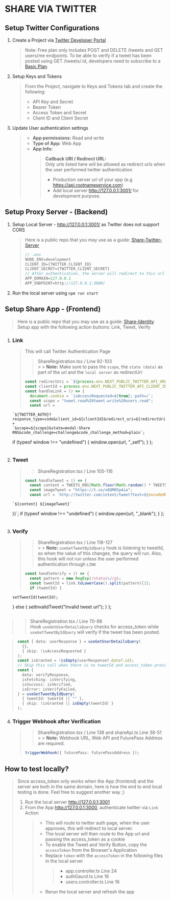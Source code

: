 # SHARE VIA TWITTER

## Setup Twitter Configurations

1. Create a Project via [Twitter Developer Portal](https://developer.x.com/en/portal/dashboard)

   > Note: Free plan only includes POST and DELETE /tweets and GET users/me endpoints. To be able to verify if a tweet has been posted using GET /tweets/:id, developers need to subscribe to a [Basic Plan](https://developer.x.com/en/portal/products/basic).

2. Setup Keys and Tokens

   > From the Project, navigate to Keys and Tokens tab and create the following:
   >
   > - API Key and Secret
   > - Bearer Token
   > - Access Token and Secret
   > - Client ID and Client Secret

3. Update User authentication settings
   > - **App permissions:** Read and write
   > - **Type of App:** Web App
   > - **App Info:**
   >   > **Callback URI / Redirect URL:**
   >   > <br/> Only urls listed here will be allowed as redirect urls when the user performed twitter authentication
   >   >
   >   > - Production server url of your app (e.g https://api.rootnameservice.com)
   >   > - Add local server http://127.0.0.1:3001/ for development purpose.

## Setup Proxy Server - (Backend)

1. Setup Local Server - http://127.0.0.1:3001/ as Twitter does not support CORS

   > Here is a public repo that you may use as a guide:
   > [Share-Twitter-Server](https://github.com/rootnameservice/share-twitter-server)
   >
   > ```ts
   > // .env
   > NODE_ENV=development
   > CLIENT_ID={TWITTER_CLIENT_ID}
   > CLIENT_SECRET={TWITTER_CLIENT_SECRET}
   > // After authentication, the server will redirect to this url
   > APP_DOMAIN=127.0.0.1
   > APP_ENDPOINT=http://127.0.0.1:3000/
   > ```

2. Run the local server using `npm run start`

## Setup Share App - (Frontend)

> Here is a public repo that you may use as a guide: [Share-Identity](https://github.com/rootnameservice/share-identity) <br/>
> Setup app with the following action buttons: Link, Tweet, Verify

1.  ### **Link**

    > This will call Twitter Authentication Page
    >
    > > ShareRegistration.tsx / Line 92-103 <br/> > > **Note:** Make sure to pass the `scope`, the `state (data)` as part of the url and the `local server` as redirectUri
    >
    > ```ts
    > const redirectUri = `${process.env.NEXT_PUBLIC_TWITTER_API_URL}/auth/twitter`;
    > const clientId = process.env.NEXT_PUBLIC_TWITTER_API_CLIENT_ID;
    > const handleLink = () => {
    >   document.cookie = `isAccessRequested=${true}; path=/`;
    >   const scope = "tweet.read%20tweet.write%20users.read";
    >   const url =
    > ```

        `${TWITTER_AUTH}?response_type=code&client_id=${clientId}&redirect_uri=${redirectUri}` +
        `&scope=${scope}&state=modal-Share RNS&code_challenge=challenge&code_challenge_method=plain`;

    if (typeof window !== "undefined") {
    window.open(url, "\_self");
    }
    };

    > ```
    >
    > ```

2.  ### **Tweet**

    > > ShareRegistration.tsx / Line 105-116
    >
    > ```ts
    > const handleTweet = () => {
    >   const content = TWEETS_RNS[Math.floor(Math.random() * TWEETS_RNS.length)];
    >   const imageTweet = "https://t.co/x0QM05p4ia";
    >   const url = `http://twitter.com/intent/tweet?text=${encodeURIComponent(
    > ```

        `${content} ${imageTweet}`

    )}`;
    if (typeof window !== "undefined") {
    window.open(url, "\_blank");
    }
    };

    > ```
    >
    > ```

3.  ### **Verify**
    > > ShareRegistration.tsx / Line 118-127 <br/> > > **Note:** `useGetTweetByIdQuery` hook is listening to tweetId, so when the value of this changes, the query will run. Also, this hook will not run unless the user performed authentication through `LINK`
    >
    > ```ts
    > const handleVerify = () => {
    >   const pattern = new RegExp(/status\//g);
    >   const tweetId = link.toLowerCase().split(pattern)[1];
    >   if (tweetId) {
    > ```
        setTweetId(tweetId);
    } else {
    setInvalidTweet("Invalid tweet url");
    }
    };
    > ```
    >
    > ```

> > ShareRegistration.tsx / Line 70-88 <br/>
> > Hook `useGetUserDetailsQuery` checks for access_token while `useGetTweetByIdQuery` will verify if the tweet has been posted.

> ```ts
> const { data: userResponse } = useGetUserDetailsQuery(
>   {},
>   { skip: !isAccessRequested }
> );
> const isGranted = !isEmpty(userResponse?.data?.id);
> // Skip this call when there is no tweetId and access_token provided
> const {
>   data: verifyResponse,
>   isFetching: isVerifying,
>   isSuccess: isVerified,
>   isError: isVerifyFailed,
> } = useGetTweetByIdQuery(
>   { tweetId: tweetId || "" },
>   { skip: !isGranted || isEmpty(tweetId) }
> );
> ```

4. ### Trigger Webhook after Verification
   > > ShareRegistration.tsx / Line 138 and shareApi.ts Line 38-51 <br/> > > **Note:** Webhook URL, Web API and FuturePass Address are required.
   >
   > ```ts
   > triggerWebhook({ futurePass: futurePassAddress });
   > ```

## How to test locally?

> Since access_token only works when the App (frontend) and the server are both in the same domain, here is how the end to end local testing is done. Feel free to suggest another way ;)
>
> 1. Run the local server http://127.0.0.1:3001
> 2. From the App http://127.0.0.1:3000, authenticate twitter via `Link` Action
>    > - This will route to twitter auth page, when the user approves, this will redirect to local server. <br/>
>    > - The local server will then route to the App url and passing the access_token as a cookie
>    > - To enable the Tweet and Verify Button, copy the `accessToken` from the Browser's Application
>    > - Replace `token` with the `accessToken` in the following files in the local server
>    >   > - app.controller.ts Line 24
>    >   > - authGaurd.ts Line 16
>    >   > - users.controller.ts Line 16
>    > - Rerun the local server and refresh the app
